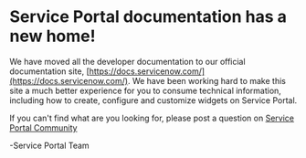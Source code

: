 # Service Portal documentation has a new home!

We have moved all the developer documentation to our official documentation site, [https://docs.servicenow.com/](https://docs.servicenow.com/). We have been working hard to make this site a much better experience for you to consume technical information, including how to create, configure and customize widgets on Service Portal.

If you can't find what are you looking for, please post a question on [Service Portal Community](https://community.servicenow.com/community/service-automation-platform?tagSet=2302)

-Service Portal Team

